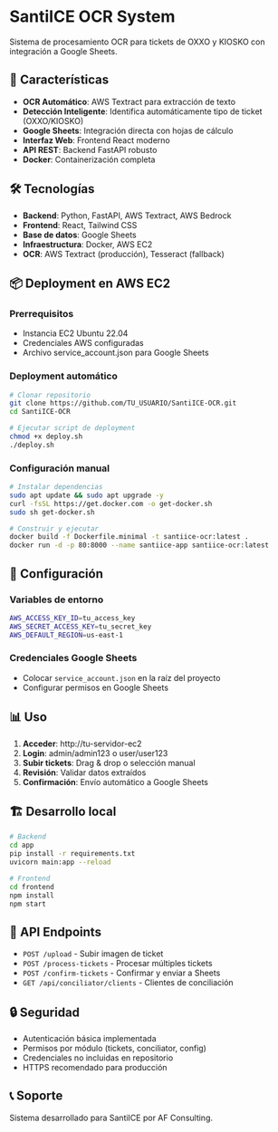 # SantiICE OCR System

Sistema de procesamiento OCR para tickets de OXXO y KIOSKO con integración a Google Sheets.

## 🚀 Características

- **OCR Automático**: AWS Textract para extracción de texto
- **Detección Inteligente**: Identifica automáticamente tipo de ticket (OXXO/KIOSKO)
- **Google Sheets**: Integración directa con hojas de cálculo
- **Interfaz Web**: Frontend React moderno
- **API REST**: Backend FastAPI robusto
- **Docker**: Containerización completa

## 🛠️ Tecnologías

- **Backend**: Python, FastAPI, AWS Textract, AWS Bedrock
- **Frontend**: React, Tailwind CSS
- **Base de datos**: Google Sheets
- **Infraestructura**: Docker, AWS EC2
- **OCR**: AWS Textract (producción), Tesseract (fallback)

## 📦 Deployment en AWS EC2

### Prerrequisitos
- Instancia EC2 Ubuntu 22.04
- Credenciales AWS configuradas
- Archivo service_account.json para Google Sheets

### Deployment automático
```bash
# Clonar repositorio
git clone https://github.com/TU_USUARIO/SantiICE-OCR.git
cd SantiICE-OCR

# Ejecutar script de deployment
chmod +x deploy.sh
./deploy.sh
```

### Configuración manual
```bash
# Instalar dependencias
sudo apt update && sudo apt upgrade -y
curl -fsSL https://get.docker.com -o get-docker.sh
sudo sh get-docker.sh

# Construir y ejecutar
docker build -f Dockerfile.minimal -t santiice-ocr:latest .
docker run -d -p 80:8000 --name santiice-app santiice-ocr:latest
```

## 🔧 Configuración

### Variables de entorno
```bash
AWS_ACCESS_KEY_ID=tu_access_key
AWS_SECRET_ACCESS_KEY=tu_secret_key
AWS_DEFAULT_REGION=us-east-1
```

### Credenciales Google Sheets
- Colocar `service_account.json` en la raíz del proyecto
- Configurar permisos en Google Sheets

## 📊 Uso

1. **Acceder**: http://tu-servidor-ec2
2. **Login**: admin/admin123 o user/user123
3. **Subir tickets**: Drag & drop o selección manual
4. **Revisión**: Validar datos extraídos
5. **Confirmación**: Envío automático a Google Sheets

## 🏗️ Desarrollo local

```bash
# Backend
cd app
pip install -r requirements.txt
uvicorn main:app --reload

# Frontend
cd frontend
npm install
npm start
```

## 📝 API Endpoints

- `POST /upload` - Subir imagen de ticket
- `POST /process-tickets` - Procesar múltiples tickets
- `POST /confirm-tickets` - Confirmar y enviar a Sheets
- `GET /api/conciliator/clients` - Clientes de conciliación

## 🔒 Seguridad

- Autenticación básica implementada
- Permisos por módulo (tickets, conciliator, config)
- Credenciales no incluidas en repositorio
- HTTPS recomendado para producción

## 📞 Soporte

Sistema desarrollado para SantiICE por AF Consulting.